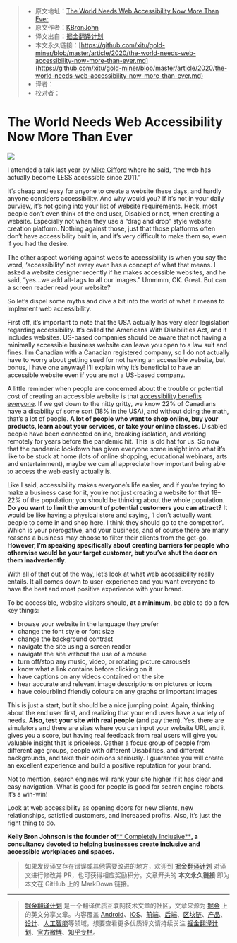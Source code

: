 > * 原文地址：[The World Needs Web Accessibility Now More Than Ever](https://levelup.gitconnected.com/the-world-needs-web-accessibility-now-more-than-ever-df8dc4aab2b6)
> * 原文作者：[KBronJohn](https://medium.com/@kbronjohncompinclus)
> * 译文出自：[掘金翻译计划](https://github.com/xitu/gold-miner)
> * 本文永久链接：[https://github.com/xitu/gold-miner/blob/master/article/2020/the-world-needs-web-accessibility-now-more-than-ever.md](https://github.com/xitu/gold-miner/blob/master/article/2020/the-world-needs-web-accessibility-now-more-than-ever.md)
> * 译者：
> * 校对者：

# The World Needs Web Accessibility Now More Than Ever

![](https://cdn-images-1.medium.com/max/2158/1*fM91JgfWigiKGZLA5hYC5w.jpeg)

I attended a talk last year by [Mike Gifford](https://openconcept.ca/users/mike) where he said, “the web has actually become LESS accessible since 2011.”

It’s cheap and easy for anyone to create a website these days, and hardly anyone considers accessibility. And why would you? If it’s not in your daily purview, it’s not going into your list of website requirements. Heck, most people don’t even think of the end user, Disabled or not, when creating a website. Especially not when they use a “drag and drop” style website creation platform. Nothing against those, just that those platforms often don’t have accessibility built in, and it’s very difficult to make them so, even if you had the desire.

The other aspect working against website accessibility is when you say the word, ‘accessibility’ not every even has a concept of what that means. I asked a website designer recently if he makes accessible websites, and he said, “yes…we add alt-tags to all our images.” Ummmm, OK. Great. But can a screen reader read your website?

So let’s dispel some myths and dive a bit into the world of what it means to implement web accessibility.

First off, it’s important to note that the USA actually has very clear legislation regarding accessibility. It’s called the Americans With Disabilities Act, and it includes websites. US-based companies should be aware that not having a minimally accessible business website can leave you open to a law suit and fines. I’m Canadian with a Canadian registered company, so I do not actually have to worry about getting sued for not having an accessible website, but bonus, I have one anyway! I’ll explain why it’s beneficial to have an accessible website even if you are not a US-based company.

A little reminder when people are concerned about the trouble or potential cost of creating an accessible website is that [accessibility benefits everyone](https://medium.com/@kbronjohn_2775/accessibility-makes-everyones-life-easier-98af7efaea4e). If we get down to the nitty gritty, we know 22% of Canadians have a disability of some sort (18% in the USA), and without doing the math, that’s a lot of people. **A lot of people who want to shop online, buy your products, learn about your services, or take your online classes**. Disabled people have been connected online, breaking isolation, and working remotely for years before the pandemic hit. This is old hat for us. So now that the pandemic lockdown has given everyone some insight into what it’s like to be stuck at home (lots of online shopping, educational webinars, arts and entertainment), maybe we can all appreciate how important being able to access the web easily actually is.

Like I said, accessibility makes everyone’s life easier, and if you’re trying to make a business case for it, you’re not just creating a website for that 18–22% of the population; you should be thinking about the whole population. **Do you want to limit the amount of potential customers you can attract?** It would be like having a physical store and saying, ‘I don’t actually want people to come in and shop here. I think they should go to the competitor’. Which is your prerogative, and your business, and of course there are many reasons a business may choose to filter their clients from the get-go. **However, I’m speaking specifically about creating barriers for people who otherwise would be your target customer, but you’ve shut the door on them inadvertently**.

With all of that out of the way, let’s look at what web accessibility really entails. It all comes down to user-experience and you want everyone to have the best and most positive experience with your brand.

To be accessible, website visitors should, **at a minimum**, be able to do a few key things:

* browse your website in the language they prefer
* change the font style or font size
* change the background contrast
* navigate the site using a screen reader
* navigate the site without the use of a mouse
* turn off/stop any music, video, or rotating picture carousels
* know what a link contains before clicking on it
* have captions on any videos contained on the site
* hear accurate and relevant image descriptions on pictures or icons
* have colourblind friendly colours on any graphs or important images

This is just a start, but it should be a nice jumping point. Again, thinking about the end user first, and realizing that your end users have a variety of needs. **Also, test your site with real people** (and pay them). Yes, there are simulators and there are sites where you can input your website URL and it gives you a score, but having real feedback from real users will give you valuable insight that is priceless. Gather a focus group of people from different age groups, people with different Disabilities, and different backgrounds, and take their opinions seriously. I guarantee you will create an excellent experience and build a positive reputation for your brand.

Not to mention, search engines will rank your site higher if it has clear and easy navigation. What is good for people is good for search engine robots. It’s a win-win!

Look at web accessibility as opening doors for new clients, new relationships, satisfied customers, and increased profits. Also, it’s just the right thing to do.

**Kelly Bron Johnson is the founder of**[** Completely Inclusive**](https://compinclus.ca/)**, a consultancy devoted to helping businesses create inclusive and accessible workplaces and spaces.**

> 如果发现译文存在错误或其他需要改进的地方，欢迎到 [掘金翻译计划](https://github.com/xitu/gold-miner) 对译文进行修改并 PR，也可获得相应奖励积分。文章开头的 **本文永久链接** 即为本文在 GitHub 上的 MarkDown 链接。

---

> [掘金翻译计划](https://github.com/xitu/gold-miner) 是一个翻译优质互联网技术文章的社区，文章来源为 [掘金](https://juejin.im) 上的英文分享文章。内容覆盖 [Android](https://github.com/xitu/gold-miner#android)、[iOS](https://github.com/xitu/gold-miner#ios)、[前端](https://github.com/xitu/gold-miner#前端)、[后端](https://github.com/xitu/gold-miner#后端)、[区块链](https://github.com/xitu/gold-miner#区块链)、[产品](https://github.com/xitu/gold-miner#产品)、[设计](https://github.com/xitu/gold-miner#设计)、[人工智能](https://github.com/xitu/gold-miner#人工智能)等领域，想要查看更多优质译文请持续关注 [掘金翻译计划](https://github.com/xitu/gold-miner)、[官方微博](http://weibo.com/juejinfanyi)、[知乎专栏](https://zhuanlan.zhihu.com/juejinfanyi)。
